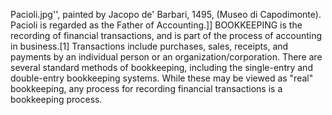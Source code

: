 Pacioli.jpg'', painted by Jacopo de' Barbari, 1495, (Museo di Capodimonte). Pacioli is regarded as the Father of Accounting.]] BOOKKEEPING is the recording of financial transactions, and is part of the process of accounting in business.[1] Transactions include purchases, sales, receipts, and payments by an individual person or an organization/corporation. There are several standard methods of bookkeeping, including the single-entry and double-entry bookkeeping systems. While these may be viewed as "real" bookkeeping, any process for recording financial transactions is a bookkeeping process.
